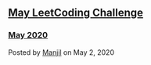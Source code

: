 ##  [May LeetCoding Challenge](/blog/post/LeetCoding-Monthly)
### [May 2020](/blog/post/LeetCoding-Monthly)
Posted by [Manjil](mailto:iammanjil@gmail.com) on May 2, 2020
